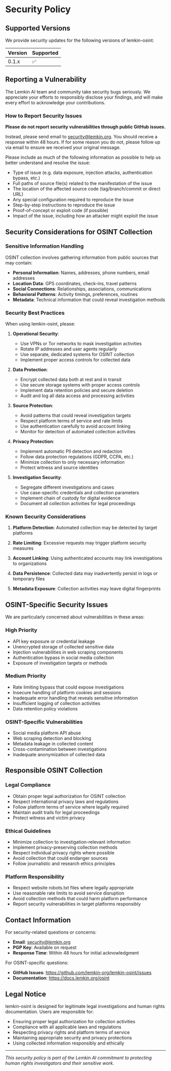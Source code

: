 # Security Policy

## Supported Versions

We provide security updates for the following versions of lemkin-osint:

| Version | Supported          |
| ------- | ------------------ |
| 0.1.x   | :white_check_mark: |

## Reporting a Vulnerability

The Lemkin AI team and community take security bugs seriously. We appreciate your efforts to responsibly disclose your findings, and will make every effort to acknowledge your contributions.

### How to Report Security Issues

**Please do not report security vulnerabilities through public GitHub issues.**

Instead, please send email to security@lemkin.org. You should receive a response within 48 hours. If for some reason you do not, please follow up via email to ensure we received your original message.

Please include as much of the following information as possible to help us better understand and resolve the issue:

* Type of issue (e.g. data exposure, injection attacks, authentication bypass, etc.)
* Full paths of source file(s) related to the manifestation of the issue
* The location of the affected source code (tag/branch/commit or direct URL)
* Any special configuration required to reproduce the issue
* Step-by-step instructions to reproduce the issue
* Proof-of-concept or exploit code (if possible)
* Impact of the issue, including how an attacker might exploit the issue

## Security Considerations for OSINT Collection

### Sensitive Information Handling

OSINT collection involves gathering information from public sources that may contain:

- **Personal Information**: Names, addresses, phone numbers, email addresses
- **Location Data**: GPS coordinates, check-ins, travel patterns
- **Social Connections**: Relationships, associations, communications
- **Behavioral Patterns**: Activity timings, preferences, routines
- **Metadata**: Technical information that could reveal investigation methods

### Security Best Practices

When using lemkin-osint, please:

1. **Operational Security**:
   - Use VPNs or Tor networks to mask investigation activities
   - Rotate IP addresses and user agents regularly
   - Use separate, dedicated systems for OSINT collection
   - Implement proper access controls for collected data

2. **Data Protection**:
   - Encrypt collected data both at rest and in transit
   - Use secure storage systems with proper access controls
   - Implement data retention policies and secure deletion
   - Audit and log all data access and processing activities

3. **Source Protection**:
   - Avoid patterns that could reveal investigation targets
   - Respect platform terms of service and rate limits
   - Use authentication carefully to avoid account linking
   - Monitor for detection of automated collection activities

4. **Privacy Protection**:
   - Implement automatic PII detection and redaction
   - Follow data protection regulations (GDPR, CCPA, etc.)
   - Minimize collection to only necessary information
   - Protect witness and source identities

5. **Investigation Security**:
   - Segregate different investigations and cases
   - Use case-specific credentials and collection parameters
   - Implement chain of custody for digital evidence
   - Document all collection activities for legal proceedings

### Known Security Considerations

1. **Platform Detection**: Automated collection may be detected by target platforms

2. **Rate Limiting**: Excessive requests may trigger platform security measures

3. **Account Linking**: Using authenticated accounts may link investigations to organizations

4. **Data Persistence**: Collected data may inadvertently persist in logs or temporary files

5. **Metadata Exposure**: Collection activities may leave digital fingerprints

## OSINT-Specific Security Issues

We are particularly concerned about vulnerabilities in these areas:

### High Priority
- API key exposure or credential leakage
- Unencrypted storage of collected sensitive data
- Injection vulnerabilities in web scraping components
- Authentication bypass in social media collection
- Exposure of investigation targets or methods

### Medium Priority
- Rate limiting bypass that could expose investigations
- Insecure handling of platform cookies and sessions
- Inadequate error handling that reveals sensitive information
- Insufficient logging of collection activities
- Data retention policy violations

### OSINT-Specific Vulnerabilities
- Social media platform API abuse
- Web scraping detection and blocking
- Metadata leakage in collected content
- Cross-contamination between investigations
- Inadequate anonymization of collected data

## Responsible OSINT Collection

### Legal Compliance
- Obtain proper legal authorization for OSINT collection
- Respect international privacy laws and regulations
- Follow platform terms of service where legally required
- Maintain audit trails for legal proceedings
- Protect witness and victim privacy

### Ethical Guidelines
- Minimize collection to investigation-relevant information
- Implement privacy-preserving collection methods
- Respect individual privacy rights where possible
- Avoid collection that could endanger sources
- Follow journalistic and research ethics principles

### Platform Responsibility
- Respect website robots.txt files where legally appropriate
- Use reasonable rate limits to avoid service disruption
- Avoid collection methods that could harm platform performance
- Report security vulnerabilities in target platforms responsibly

## Contact Information

For security-related questions or concerns:

- **Email**: security@lemkin.org
- **PGP Key**: Available on request
- **Response Time**: Within 48 hours for initial acknowledgment

For OSINT-specific questions:
- **GitHub Issues**: https://github.com/lemkin-org/lemkin-osint/issues
- **Documentation**: https://docs.lemkin.org/osint

## Legal Notice

lemkin-osint is designed for legitimate legal investigations and human rights documentation. Users are responsible for:

- Ensuring proper legal authorization for collection activities
- Compliance with all applicable laws and regulations
- Respecting privacy rights and platform terms of service
- Maintaining appropriate security and privacy protections
- Using collected information responsibly and ethically

---

*This security policy is part of the Lemkin AI commitment to protecting human rights investigators and their sensitive work.*
